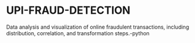 # UPI-FRAUD-DETECTION
Data analysis and visualization of online fraudulent transactions, including distribution, correlation, and transformation steps.-python
